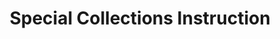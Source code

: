 ---
title: Special Collections Instruction
layout: page
section: Special Collections
permalink: /special-collections/instruction.html
---